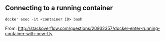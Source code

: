 Connecting to a running container
---------------------------------

```
docker exec -it <container ID> bash
```

From: http://stackoverflow.com/questions/20932357/docker-enter-running-container-with-new-tty
